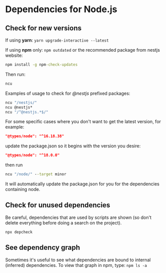 # Dependencies for Node.js


## Check for new versions
If using **yarn**:
`yarn upgrade-interactive --latest`

If using **npm** only:
`npm outdated`
or the recommended package from nestjs website:

```cmd
npm install -g npm-check-updates
```

Then run:
```cmd
ncu
``````

Examples of usage to check for *@nestjs* prefixed packages:
```cmd
ncu "/nestjs/"
ncu @nestjs*
ncu "/^@nestjs.*$/"
```

For some specific cases where you don't want to get the latest version, for example:
```json
"@types/node": "^16.18.38"
```
update the package.json so it begins with the version you desire:
```json
"@types/node": "^18.0.0"
```
then run 
```cmd
ncu "/node/" --target minor
```
It will automatically update the package.json for you for the dependencies containing node.

## Check for unused dependencies

Be careful, dependencies that are used by scripts are shown (so don't delete everything before doing a search on the project).

`npx depcheck`

## See dependency graph

Sometimes it's useful to see what dependencies are bound to internal (inferred) dependencies.
To view that graph in npm, type: `npm ls -a`
